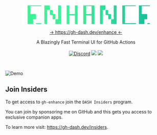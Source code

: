 <br />
<p align="center">
  <a  class="underline: none;" href="https://gh-dash.dev/enhance">
    <img alt="ENHANCE Logo" width="400" src="./logo.png">
  </a>
</p>

<p align="center">
    <a href="https://gh-dash.dev/enhance" target="_blank">→ https://gh-dash.dev/enhance ←</a>
</p>
<p align="center">
  A Blazingly Fast Terminal UI for GitHub Actions
  <br />
  <br />
  <a href="https://discord.gg/SXNXp9NctV"><img src="https://img.shields.io/discord/1413193703476035755?label=discord" alt="Discord"/></a>
  <a href="https://github.com/sponsors/dlvhdr"><img src=https://img.shields.io/github/sponsors/dlvhdr?logo=githubsponsors&color=EA4AAA /></a>
  <a href="https://www.jetify.com/devbox/docs/contributor-quickstart/" alt="Built with Devbox"><img src="https://www.jetify.com/img/devbox/shield_galaxy.svg" /></a>
</p>

<br />

![Demo](./demo.gif)

## Join Insiders
To get access to `gh-enhance` join the `DASH Insiders` program.

You can join by sponsoring me on GitHub and this gets you access to exclusive companion apps.

To learn more visit: https://gh-dash.dev/insiders.

